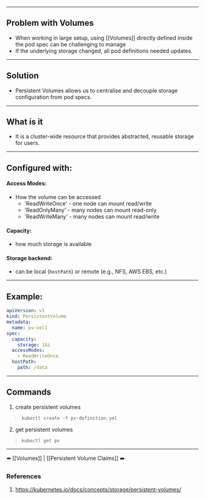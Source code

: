 ___
## Problem with Volumes
- When working in large setup, using [[Volumes]] directly defined inside the pod spec can be challenging to manage
- If the underlying storage changed, all pod definitions needed updates.
___
## Solution
-  Persistent Volumes allows us to centralise and decouple storage configuration from pod specs.

___
## What is it
- It is a cluster-wide resource that provides abstracted, reusable storage for users.

___
## Configured with:
####  Access Modes: 
- How the volume can be accessed
	-   'ReadWriteOnce' - one node can mount read/write
	-  'ReadOnlyMany' - many nodes can mount read-only
	- 'ReadWriteMany' - many nodes can mount read/write
#### Capacity: 
- how much storage is available
#### Storage backend:
- can be local (`hostPath`) or remote (e.g., NFS, AWS EBS, etc.)

___
## Example:

```yaml
apiVersion: v1
kind: PersistentVolume
metadata:
  name: pv-vol1
spec:
  capacity:
    storage: 1Gi
  accessModes:
    - ReadWriteOnce
  hostPath:
    path: /data
```
___
## Commands
1. create persistent volumes
>`kubectl create -f pv-definition.yml` 
2. get persistent volumes
> `kubectl get pv`
___
⬅️ [[Volumes]] | [[Persistent Volume Claims]] ➡️
### References
1. https://kubernetes.io/docs/concepts/storage/persistent-volumes/